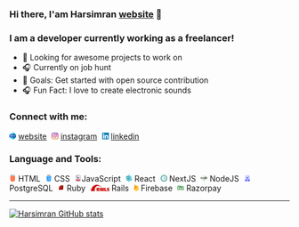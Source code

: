 ### Hi there, I'am Harsimran [website] 👋


### I am a developer currently working as a freelancer!
- 🗼 Looking for awesome projects to work on
- 🎧 Currently on job hunt
- 🥅 Goals: Get started with open source contribution
- 🎧 Fun Fact: I love to create electronic sounds



### Connect with me:
<img  src='www.svg' height='12px'/> [website] <span style='margin-right:5px'> </span>
<img  src='instagram.svg' height='12px'/> [instagram]
<span style='margin-right:5px'> </span>
<img  src='linkedin.svg' height='12px'/> [linkedin]


### Language and Tools:
 <img  src='html.svg' height='12px'/> HTML <span style='margin-right:5px'> </span>
 <img  src='css.svg' height='12px'/> CSS
 <span style='margin-right:5px'> </span>
 <img  src='javascript.svg' height='12px'/>JavaScript
 <span style='margin-right:5px'> </span>
 <img  src='structure.svg' height='12px'/> React
 <span style='margin-right:5px'> </span>
 <img  src='next.svg' height='12px'/> NextJS
 <span style='margin-right:5px'> </span>
 <img  src='nodejs.svg' height='12px'/> NodeJS
 <span style='margin-right:5px'> </span>
 <img  src='sql.png' height='12px'/> PostgreSQL
 <span style='margin-right:5px'> </span>
 <img  src='ruby.svg' height='12px'/> Ruby
 <span style='margin-right:5px'> </span>
 <img  src='rails.svg' height='12px'/> Rails
 <span style='margin-right:5px'> </span>
 <img  src='firebase.svg' height='12px'/> Firebase
 <span style='margin-right:5px'> </span>
 <img  src='razorpay.svg' height='12px'/> Razorpay 
 <span style='margin-right:5px'> </span>

--- 

[![Harsimran GitHub stats](https://github-readme-stats.vercel.app/api?username=HarsimranBarki)](https://github.com/anuraghazra/github-readme-stats)

[instagram]: https://www.instagram.com/harsimransinghb
[website]: https://www.harsimran.dev
[linkedin]: https://www.linkedin.com/in/harsimran-singh-05384a175

